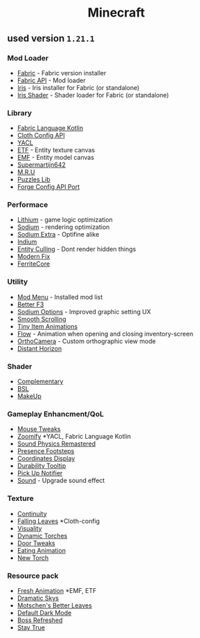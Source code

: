<h1 align="center" id="title">Minecraft</h1>

## used version `1.21.1`

### Mod Loader
- [Fabric](https://fabricmc.net/use/installer/) - Fabric version installer
- [Fabric API](https://www.curseforge.com/minecraft/mc-mods/fabric-api) - Mod loader
- [Iris](https://www.irisshaders.dev/download) - Iris installer for Fabric (or standalone)
- [Iris Shader](https://modrinth.com/mod/iris) - Shader loader for Fabric (or standalone)

### Library
- [Fabric Language Kotlin](https://modrinth.com/mod/fabric-language-kotlin)
- [Cloth Config API](https://modrinth.com/mod/cloth-config)
- [YACL](https://modrinth.com/mod/yacl)
- [ETF](https://modrinth.com/mod/entitytexturefeatures) - Entity texture canvas
- [EMF](https://modrinth.com/mod/entity-model-features) - Entity model canvas
- [Supermartijn642](https://modrinth.com/mod/supermartijn642s-core-lib)
- [M.R.U](https://modrinth.com/mod/mru)
- [Puzzles Lib](https://modrinth.com/mod/puzzles-lib)
- [Forge Config API Port](https://modrinth.com/mod/forge-config-api-port)

### Performace
- [Lithium](https://modrinth.com/mod/lithium) - game logic optimization
- [Sodium](https://modrinth.com/mod/sodium) - rendering optimization
- [Sodium Extra](https://modrinth.com/mod/sodium-extra) - Optifine alike
- [Indium](https://modrinth.com/mod/indium)
- [Entity Culling](https://modrinth.com/mod/entityculling) - Dont render hidden things
- [Modern Fix](https://modrinth.com/mod/modernfix)
- [FerriteCore](https://modrinth.com/mod/ferrite-core)

### Utility
- [Mod Menu](https://modrinth.com/mod/modmenu/gallery) - Installed mod list
- [Better F3](https://modrinth.com/mod/betterf3/gallery)
- [Sodium Options](https://modrinth.com/mod/reeses-sodium-options) - Improved graphic setting UX
- [Smooth Scrolling](https://modrinth.com/mod/smooth-scroll)
- [Tiny Item Animations](https://modrinth.com/mod/tiny-item-animations)
- [Flow](https://modrinth.com/mod/flow) - Animation when opening and closing inventory-screen
- [OrthoCamera](https://modrinth.com/mod/orthocamera) - Custom orthographic view mode
- [Distant Horizon](https://www.curseforge.com/minecraft/mc-mods/distant-horizons)

### Shader
- [Complementary](https://modrinth.com/shader/complementary-reimagined)
- [BSL](https://modrinth.com/shader/bsl-shaders)
- [MakeUp](https://www.curseforge.com/minecraft/shaders/makeup-ultra-fast-shader)

### Gameplay Enhancment/QoL
- [Mouse Tweaks](https://modrinth.com/mod/mouse-tweaks)
- [Zoomify](https://modrinth.com/mod/zoomify) *YACL, Fabric Language Kotlin
- [Sound Physics Remastered](https://modrinth.com/mod/sound-physics-remastered)
- [Presence Footsteps](https://modrinth.com/mod/presence-footsteps)
- [Coordinates Display](https://modrinth.com/mod/coordinates-display)
- [Durability Tooltip](https://modrinth.com/mod/durability-tooltip)
- [Pick Up Notifier](https://modrinth.com/mod/pick-up-notifier)
- [Sound](https://modrinth.com/mod/sound) - Upgrade sound effect

### Texture
- [Continuity](https://modrinth.com/mod/continuity)
- [Falling Leaves](https://modrinth.com/mod/fallingleaves) *Cloth-config
- [Visuality](https://modrinth.com/mod/visuality)
- [Dynamic Torches](https://udisen.com/dynamic-torches/)
- [Door Tweaks](https://modrinth.com/resourcepack/door-tweaks/gallery)
- [Eating Animation](https://modrinth.com/mod/eating-animation)
- [New Torch](https://modrinth.com/resourcepack/new-torches)

### Resource pack
- [Fresh Animation](https://modrinth.com/resourcepack/fresh-animations) *EMF, ETF
- [Dramatic Skys](https://modrinth.com/resourcepack/dramatic-skys)
- [Motschen's Better Leaves](https://modrinth.com/resourcepack/better-leaves)
- [Default Dark Mode](https://modrinth.com/resourcepack/default-dark-mode)
- [Boss Refreshed](https://www.curseforge.com/minecraft/texture-packs/boss-refreshed)
- [Stay True](https://www.curseforge.com/minecraft/texture-packs/stay-true)